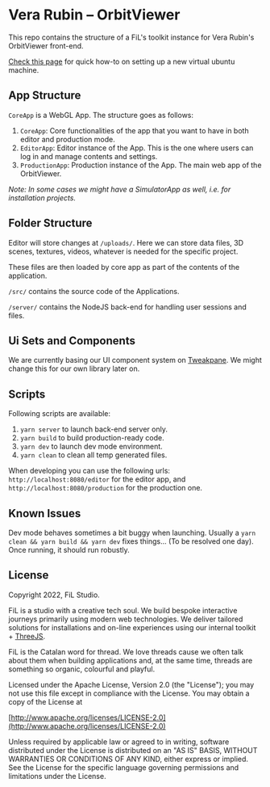 # Vera Rubin – OrbitViewer
This repo contains the structure of a FiL's toolkit instance for Vera Rubin's OrbitViewer front-end. 

[Check this page](https://eduprtas.notion.site/Setting-up-an-ubuntu-VM-instance-from-scratch-d33174b55d9c412bad04e6a3280b26fc) for quick how-to on setting up a new virtual ubuntu machine.

## App Structure
`CoreApp` is a WebGL App. The structure goes as follows:

1. `CoreApp`: Core functionalities of the app that you want to have in both editor and production mode.
2. `EditorApp`: Editor instance of the App. This is the one where users can log in and manage contents and settings.
3. `ProductionApp`: Production instance of the App. The main web app of the OrbitViewer.

*Note: In some cases we might have a SimulatorApp as well, i.e. for installation projects.*

## Folder Structure
Editor will store changes at `/uploads/`. Here we can store data files, 3D scenes, textures, videos, whatever is needed for the specific project.

These files are then loaded by core app as part of the contents of the application.

`/src/` contains the source code of the Applications.

`/server/` contains the NodeJS back-end for handling user sessions and files.

## Ui Sets and Components
We are currently basing our UI component system on [Tweakpane](https://cocopon.github.io/tweakpane/). We might change this for our own library later on.

## Scripts
Following scripts are available:

1. `yarn server` to launch back-end server only.
2. `yarn build` to build production-ready code.
3. `yarn dev` to launch dev mode environment.
4. `yarn clean` to clean all temp generated files.

When developing you can use the following urls: `http://localhost:8080/editor` for the editor app, and `http://localhost:8080/production` for the production one.

## Known Issues
Dev mode behaves sometimes a bit buggy when launching. Usually a `yarn clean && yarn build && yarn dev` fixes things... (To be resolved one day). Once running, it should run robustly.

## License
Copyright 2022, FiL Studio.

FiL is a studio with a creative tech soul. We build bespoke interactive journeys primarily using modern web technologies. We deliver tailored solutions for installations and on-line experiences using our internal toolkit + [ThreeJS](https://threejs.org).

FiL is the Catalan word for thread. We love threads cause we often talk about them when building applications and, at the same time, threads are something so organic, colourful and playful.

Licensed under the Apache License, Version 2.0 (the "License");
you may not use this file except in compliance with the License.
You may obtain a copy of the License at

[http://www.apache.org/licenses/LICENSE-2.0](http://www.apache.org/licenses/LICENSE-2.0)

Unless required by applicable law or agreed to in writing, software
distributed under the License is distributed on an "AS IS" BASIS,
WITHOUT WARRANTIES OR CONDITIONS OF ANY KIND, either express or implied.
See the License for the specific language governing permissions and
limitations under the License.
